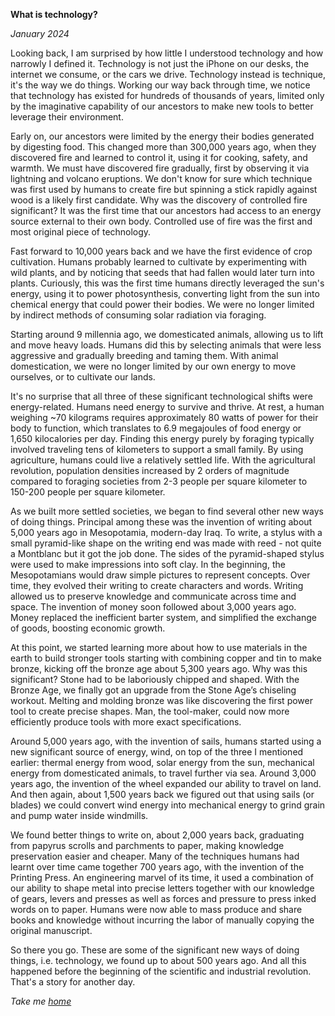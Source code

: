 **What is technology?**

*January 2024*

Looking back, I am surprised by how little I understood technology and how narrowly I defined it. Technology is not just the iPhone on our desks, the internet we consume, or the cars we drive. Technology instead is technique, it's the way we do things. Working our way back through time, we notice that technology has existed for hundreds of thousands of years, limited only by the imaginative capability of our ancestors to make new tools to better leverage their environment. 

Early on, our ancestors were limited by the energy their bodies generated by digesting food. This changed more than 300,000 years ago, when they discovered fire and learned to control it, using it for cooking, safety, and warmth. We must have discovered fire gradually, first by observing it via lightning and volcano eruptions. We don't know for sure which technique was first used by humans to create fire but spinning a stick rapidly against wood is a likely first candidate. Why was the discovery of controlled fire significant? It was the first time that our ancestors had access to an energy source external to their own body. Controlled use of fire was the first and most original piece of technology. 

Fast forward to 10,000 years back and we have the first evidence of crop cultivation. Humans probably learned to cultivate by experimenting with wild plants, and by noticing that seeds that had fallen would later turn into plants. Curiously, this was the first time humans directly leveraged the sun's energy, using it to power photosynthesis, converting light from the sun into chemical energy that could power their bodies. We were no longer limited by indirect methods of consuming solar radiation via foraging. 

Starting around 9 millennia ago, we domesticated animals, allowing us to lift and move heavy loads. Humans did this by selecting animals that were less aggressive and gradually breeding and taming them. With animal domestication, we were no longer limited by our own energy to move ourselves, or to cultivate our lands. 

It's no surprise that all three of these significant technological shifts were energy-related. Humans need energy to survive and thrive. At rest, a human weighing ~70 kilograms requires approximately 80 watts of power for their body to function, which translates to 6.9 megajoules of food energy or 1,650 kilocalories per day. Finding this energy purely by foraging typically involved traveling tens of kilometers to support a small family. By using agriculture, humans could live a relatively settled life. With the agricultural revolution, population densities increased by 2 orders of magnitude compared to foraging societies from 2-3 people per square kilometer to 150-200 people per square kilometer. 

As we built more settled societies, we began to find several other new ways of doing things. Principal among these was the invention of writing about 5,000 years ago in Mesopotamia, modern-day Iraq. To write, a stylus with a small pyramid-like shape on the writing end was made with reed - not quite a Montblanc but it got the job done. The sides of the pyramid-shaped stylus were used to make impressions into soft clay. In the beginning, the Mesopotamians would draw simple pictures to represent concepts. Over time, they evolved their writing to create characters and words. Writing allowed us to preserve knowledge and communicate across time and space. The invention of money soon followed about 3,000 years ago. Money replaced the inefficient barter system, and simplified the exchange of goods, boosting economic growth. 

At this point, we started learning more about how to use materials in the earth to build stronger tools starting with combining copper and tin to make bronze, kicking off the bronze age about 5,300 years ago. Why was this significant? Stone had to be laboriously chipped and shaped. With the Bronze Age, we finally got an upgrade from the Stone Age’s chiseling workout. Melting and molding bronze was like discovering the first power tool to create precise shapes. Man, the tool-maker, could now more efficiently produce tools with more exact specifications. 

Around 5,000 years ago, with the invention of sails, humans started using a new significant source of energy, wind, on top of the three I mentioned earlier: thermal energy from wood, solar energy from the sun, mechanical energy from domesticated animals, to travel further via sea. Around 3,000 years ago, the invention of the wheel expanded our ability to travel on land. And then again, about 1,500 years back we figured out that using sails (or blades) we could convert wind energy into mechanical energy to  grind grain and pump water inside windmills. 

We found better things to write on, about 2,000 years back, graduating from papyrus scrolls and parchments to paper, making knowledge preservation easier and cheaper. Many of the techniques humans had learnt over time came together 700 years ago, with the invention of the Printing Press. An engineering marvel of its time, it used a combination of our ability to shape metal into precise letters together with our knowledge of gears, levers and presses as well as forces and pressure to press inked words on to paper. Humans were now able to mass produce and share books and knowledge without incurring the labor of manually copying the original manuscript. 

So there you go. These are some of the significant new ways of doing things, i.e. technology, we found up to about 500 years ago. And all this happened before the beginning of the scientific and industrial revolution. That's a story for another day. 


*Take me [home](https://sameeurrehman.com/)* 


